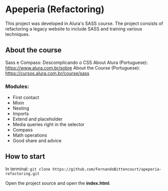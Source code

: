 # Apeperia (Refactoring)
This project was developed in Alura's SASS course.
The project consists of refactoring a legacy website to include SASS and training various techniques.

## About the course
Sass e Compass: Descomplicando o CSS
About Alura (Portuguese): https://www.alura.com.br/sobre
About the Course (Portuguese): https://cursos.alura.com.br/course/sass


### Modules:
* First contact
* Mixin
* Nesting
* Imports
* Extend and placeholder
* Media queries right in the selector
* Compass
* Math operations
* Good share and advice

## How to start
In terminal:
  ```git clone https://github.com/FernandoBittencourt/apeperia-refactoring.git```

Open the project source and open the **index.html**.
